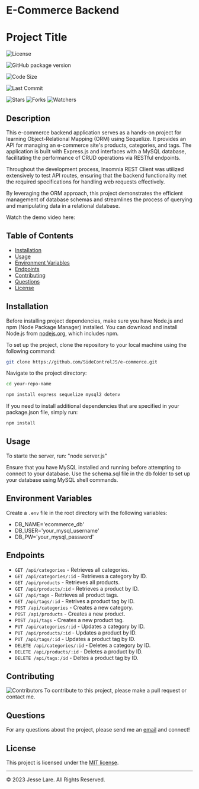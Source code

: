 # E-Commerce Backend

# Project Title
<!-- Badges for version -->
<!-- Badges for license -->
![License](https://img.shields.io/github/MIT/SideControlJS/e-commerce.svg)

![GitHub package version](https://img.shields.io/github/package-json/v/SideControlJS/e-commerce.svg)

<!-- Badges for code size -->
![Code Size](https://img.shields.io/github/languages/code-size/SideControlJS/e-commerce.svg)

<!-- Badges for last commit -->
![Last Commit](https://img.shields.io/github/last-commit/SideControlJS/e-commerce.svg)

<!-- Badges for social -->
![Stars](https://img.shields.io/github/stars/SideControlJS/e-commerce.svg?style=social)
![Forks](https://img.shields.io/github/forks/SideControlJS/e-commerce.svg?style=social)
![Watchers](https://img.shields.io/github/watchers/SideControlJS/e-commerce.svg?style=social)



## Description

This e-commerce backend application serves as a hands-on project for learning Object-Relational Mapping (ORM) using Sequelize. It provides an API for managing an e-commerce site's products, categories, and tags. The application is built with Express.js and interfaces with a MySQL database, facilitating the performance of CRUD operations via RESTful endpoints.

Throughout the development process, Insomnia REST Client was utilized extensively to test API routes, ensuring that the backend functionality met the required specifications for handling web requests effectively.

By leveraging the ORM approach, this project demonstrates the efficient management of database schemas and streamlines the process of querying and manipulating data in a relational database.

Watch the demo video here: 


## Table of Contents

- [Installation](#installation)
- [Usage](#usage)
- [Environment Variables](#environment-variables)
- [Endpoints](#endpoints)
- [Contributing](#contributing)
- [Questions](#questions)
- [License](#license)

## Installation

Before installing project dependencies, make sure you have Node.js and npm (Node Package Manager) installed. You can download and install Node.js from [nodejs.org](https://nodejs.org/), which includes npm.

To set up the project, clone the repository to your local machine using the following command:

```bash
git clone https://github.com/SideControlJS/e-commerce.git
```

Navigate to the project directory:
```bash
cd your-repo-name

npm install express sequelize mysql2 dotenv

```
If you need to install additional dependencies that are specified in your package.json file, simply run:
```bash
npm install

```

## Usage

To starte the server, run: "node server.js"

Ensure that you have MySQL installed and running before attempting to connect to your database. Use the schema.sql file in the db folder to set up your database using MySQL shell commands.

## Environment Variables

Create a `.env` file in the root directory with the following variables:
- DB_NAME='ecommerce_db'
- DB_USER='your_mysql_username'
- DB_PW='your_mysql_password'


## Endpoints

- `GET /api/categories` - Retrieves all categories.
- `GET /api/categories/:id` - Retrieves a category by ID.
- `GET /api/products` - Retrieves all products.
- `GET /api/products/:id` - Retrieves a product by ID.
- `GET /api/tags` - Retrieves all product tags.
- `GET /api/tags/:id` - Retrives a product tag by ID.
- `POST /api/categories` - Creates a new category.
- `POST /api/products` - Creates a new product.
- `POST /api/tags` - Creates a new product tag.
- `PUT /api/categories/:id` - Updates a category by ID.
- `PUT /api/products/:id` - Updates a product by ID.
- `PUT /api/tags/:id` - Updates a product tag by ID.
- `DELETE /api/categories/:id` - Deletes a category by ID.
- `DELETE /api/products/:id` - Deletes a product by ID.
- `DELETE /api/tags:/id` - Deltes a product tag by ID.


## Contributing
<!-- Badges for contributors -->
![Contributors](https://img.shields.io/github/contributors/SideControlJS/e-commerce.svg)
To contribute to this project, please make a pull request or contact me.


## Questions

For any questions about the project, please send me an [email](mailto:twelvedust@outlook.com) and connect!

## License

This project is licensed under the [MIT license](LICENSE).

---

© 2023 Jesse Lare. All Rights Reserved.
